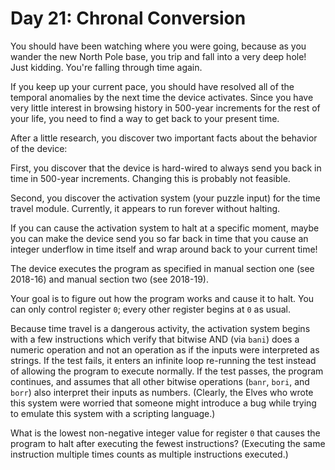 # Day 21: Chronal Conversion

You should have been watching where you were going, because as you wander the new North Pole base, you trip and fall into a very deep hole!
Just kidding.  You're falling through time again.

If you keep up your current pace, you should have resolved all of the temporal anomalies by the next time the device activates. Since you have very little interest in browsing history in 500-year increments for the rest of your life, you need to find a way to get back to your present time.

After a little research, you discover two important facts about the behavior of the device:

First, you discover that the device is hard-wired to always send you back in time in 500-year increments. Changing this is probably not feasible.

Second, you discover the activation system (your puzzle input) for the time travel module.  Currently, it appears to run forever without halting.

If you can cause the activation system to halt at a specific moment, maybe you can make the device send you so far back in time that you cause an integer underflow in time itself and wrap around back to your current time!

The device executes the program as specified in manual section one (see 2018-16) and manual section two (see 2018-19).

Your goal is to figure out how the program works and cause it to halt.  You can only control register `0`; every other register begins at `0` as usual.

Because time travel is a dangerous activity, the activation system begins with a few instructions which verify that bitwise AND (via `bani`) does a numeric operation and not an operation as if the inputs were interpreted as strings. If the test fails, it enters an infinite loop re-running the test instead of allowing the program to execute normally.  If the test passes, the program continues, and assumes that all other bitwise operations (`banr`, `bori`, and `borr`) also interpret their inputs as numbers. (Clearly, the Elves who wrote this system were worried that someone might introduce a bug while trying to emulate this system with a scripting language.)

What is the lowest non-negative integer value for register `0` that causes the program to halt after executing the fewest instructions? (Executing the same instruction multiple times counts as multiple instructions executed.)
